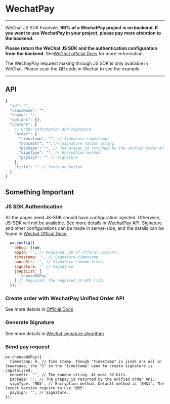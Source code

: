 # WechatPay
---

WeChat JS SDK Example. **99% of a WechatPay project is on backend. If you want to use WechatPay in your project, please pay more attention to the backend.**

**Please return the WeChat JS SDK and the authentication configuration from the backend**. See[WeChat official Docs](http://mp.weixin.qq.com/wiki/7/aaa137b55fb2e0456bf8dd9148dd613f.html) for more imformation.

The WechayPay requrest making through JS SDK is only avaliable in WeChat. Please scan the QR code in Wechat to see the example.

<div id="doc-wechat-pay-qr"></div>

---

## API

```javascript
{
  "id": "",
  "className": "",
  "theme": "",
  "options": {},
  "content": {
    // Order imformation and signature
    "order": {
      "timestamp": "", // Signature timestamp.
      "nonceStr": "", // Signature random string.
      "package": "", // The prepay_id returned by the unified order API
      "signType": "", // Encryption method
      "paySign": "" // Signature
    },
    "title": "" // Texts on button
  }
}
```

## Something Important

### JS SDK Authentication

All the pages need JS-SDK should have configuration injected. Otherwise, JS-SDK will not be avaliable. See more details in [WechatPay API](http://mp.weixin.qq.com/wiki/7/aaa137b55fb2e0456bf8dd9148dd613f.html). Signature and other configurations can be made in server-side, and the details can be found in [Wechat Offical Docs](http://mp.weixin.qq.com/wiki/7/aaa137b55fb2e0456bf8dd9148dd613f.html#JSSDK.E4.BD.BF.E7.94.A8.E6.AD.A5.E9.AA.A4).

```javascript
  wx.config({
    debug: true,
    appId: '', // Required. ID of offical account.
    timestamp: '', // Signature timestamp.
    nonceStr: '', // Signature random train.
    signature: '' // Signature
    jsApiList: [
      'chooseWXPay'
    ] // Required. The required JS API list.
  });
```

### Create order with WechatPay Unified Order API

See more details in [Official Docs](http://pay.weixin.qq.com/wiki/doc/api/index.php?chapter=9_1)

### Generate Signature

See more details in [Wechat signature algorithm](http://pay.weixin.qq.com/wiki/doc/api/index.php?chapter=4_3)

### Send pay request

```
wx.chooseWXPay({
  timestamp: 0, // Time stamp. Though "timestamp" in jssdk are all in lowercase, the "S" in the "timeStamp" used to create signature is capitalized.
  nonceStr: '', // The random string. At most 32 bits.
  package: '', // The prepay_id returned by the unified order API.
  signType: 'MD5', // Encryption method. Default method is 'SHA1'. The latest version require to use 'MD5'.
  paySign: '', // Signature.
});
```

<script>
  (function($) {
    var QRCode = $.AMUI.qrcode;

    $(function() {
      var qrnode = new QRCode({
        render: 'canvas',
        correctLevel: 0,
        text: 'http://amazeui.org/widgets/wechatpay',
        width: 200,
        height: 200,
        background: '#fff',
        foreground: '#000'
      });

      $('#doc-wechat-pay-qr').html(qrnode);
    });
  })(window.jQuery);
</script>
